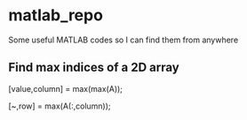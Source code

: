# matlab_repo
Some useful MATLAB codes so I can find them from anywhere 

## Find max indices of a 2D array 

[value,column] = max(max(A));

[~,row] = max(A(:,column));
